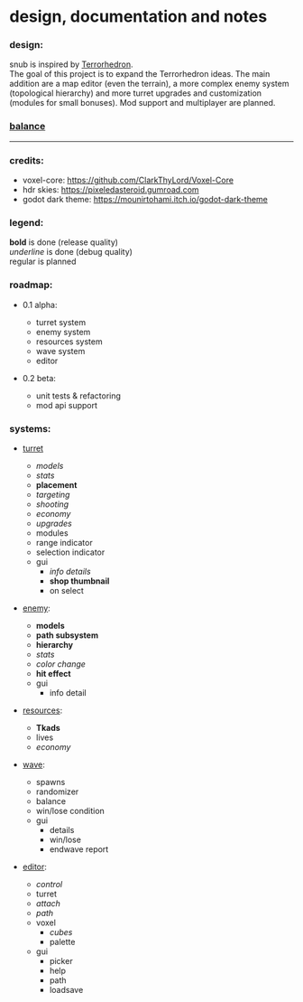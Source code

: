 # design, documentation and notes

### design:
snub is inspired by [Terrorhedron](https://store.steampowered.com/app/299720/Terrorhedron_Tower_Defense/). <br>
The goal of this project is to expand the Terrorhedron ideas. The main addition are a map editor (even the terrain), a more complex enemy system (topological hierarchy) and more turret upgrades and customization (modules for small bonuses). Mod support and multiplayer are planned.

### [balance](balance.md)

---

### credits:
- voxel-core: https://github.com/ClarkThyLord/Voxel-Core
- hdr skies: https://pixeledasteroid.gumroad.com
- godot dark theme: https://mounirtohami.itch.io/godot-dark-theme

### legend:
**bold** is done (release quality) <br>
_underline_ is done (debug quality) <br>
regular is planned

### roadmap:
- 0.1 alpha:
	- turret system
	- enemy system
	- resources system
	- wave system
	- editor

- 0.2 beta:
	- unit tests & refactoring
	- mod api support

### systems:
- [turret](./turret/turret.md)
	- _models_
	- _stats_
	- **placement**
	- _targeting_
	- _shooting_
	- _economy_
	- _upgrades_
	- modules
	- range indicator
	- selection indicator
	- gui
		- _info details_
		- **shop thumbnail**
		-  on select

- [enemy](./enemy/enemy.md):
	- **models**
	- **path subsystem**
	- **hierarchy**
	- _stats_
	- _color change_
	- **hit effect**
	- gui
		- info detail

- [resources](./resources/resources.md):
	- **Tkads**
	- lives
	- _economy_

- [wave](./wave/wave.md):
	- spawns
	- randomizer
	- balance
	- win/lose condition
	- gui
		- details
		- win/lose
		- endwave report

- [editor](./editor/editor.md):
	- _control_
	- turret
	- _attach_
	- _path_
	- voxel
		- _cubes_
		- palette
	- gui
		- picker
		- help
		- path 
		- loadsave
